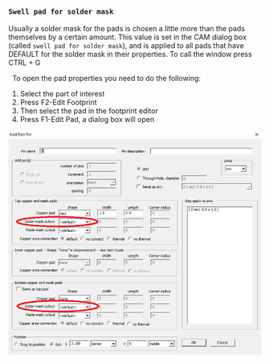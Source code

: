 ### `Swell pad for solder mask`

Usually a solder mask for the pads is chosen a little more than the pads themselves by a certain amount. This value is set in the CAM dialog box (called `swell pad for solder mask`), and is applied to all pads that have DEFAULT for the solder mask in their properties. To call the window press CTRL + G

  To open the pad properties you need to do the following:

1) Select the part of interest
2) Press F2-Edit Footprint
3) Then select the pad in the footprint editor
4) Press F1-Edit Pad, a dialog box will open

![](pictures/sm_def.png)
